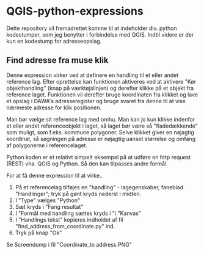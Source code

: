 # QGIS-python-expressions

Dette repository vil fremadrettet komme til at indeholder div. python kodestumper, som jeg benytter i forbindelse med QGIS. Indtil videre er der kun en kodestump for adresseopslag.

## Find adresse fra muse klik

Denne expression virker ved at definere en handling til et eller andet reference lag. Efter oprettelse kan funktionen aktiveres ved at aktivere "Kør objekthandling" (knap på værktøjslinjen) og derefter klikke på et objekt fra reference laget. Funktionen vil derefter bruge koordinaten fra klikket og lave et opslag i DAWA's adresseregister og bruge svaret fra denne til at vise nærmeste adresse for klik positionen. 

Man bør vælge sit reference lag med omhu. Man kan jo kun klikke indenfor et eller andet referenceobjekt i laget, så laget bør være så "fladedækkende" som muligt, som f.eks. kommune polygoner. Selve klikket giver en nøjagtig koordinat, så søgningen på adresse er nøjagtig uanset størrelse og omfang af polygonerne i referencelaget.


Python koden er et relativt simpelt eksempel på at udføre en http request (REST) vha. QGIS og Python. Så den kan tilpasses andre formål.

For at få denne expression til at virke.. 

1. På et referencelag tilføjes en "handling" - lagegenskaber, faneblad "Handlinger"; tryk på gønt kryds nederst i midten.
2. I "Type" vælges "Python" 
3. Sæt kryds i "Fang resultat" 
4. I "Formål med handling sættes kryds i "i "Kanvas"
5. I "Handlings tekst" kopieres indholdet af fil "find_address_from_coordinate.py" ind.
6. Tryk på knap "Ok"

Se Screendump i fil "Coordinate_to address.PNG"
